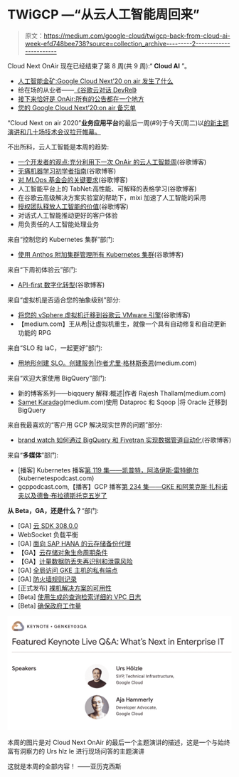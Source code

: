 # TWiGCP —“从云人工智能周回来”

> 原文：<https://medium.com/google-cloud/twigcp-back-from-cloud-ai-week-efd748bee738?source=collection_archive---------2----------------------->

Cloud Next OnAir 现在已经结束了第 8 周(共 9 周):“ **Cloud AI** ”。

*   [人工智能金矿:Google Cloud Next’20 on air 发生了什么](http://gtech.run/bss7r)
*   给在场的从业者——[《谷歌云对话 DevRel》](http://gtech.run/q5uhz)
*   [接下来恰好是 OnAir:所有的公告都在一个地方](http://gtech.run/x385a)
*   [您的 Google Cloud Next’20:on air 备忘单](http://gtech.run/swr7a)

“Cloud Next on air 2020”**业务应用平台**的最后一周(#9)于今天(周二)以[的新主题演讲和几十场技术会议拉开帷幕。](http://gtech.run/x339g)

不出所料，云人工智能是本周的趋势:

*   [一个开发者的观点:充分利用下一次 OnAir 的云人工智能周](http://gtech.run/tft88)(谷歌博客)
*   [无痛机器学习初学者指南](http://gtech.run/kc3aw)(谷歌博客)
*   [对 MLOps 基金会的关键要求](http://gtech.run/zqv2f)(谷歌博客)
*   人工智能平台上的 TabNet:高性能、可解释的表格学习(谷歌博客)
*   在谷歌云高级解决方案实验室的帮助下，mixi 加速了人工智能的采用
*   [授权团队释放人工智能的价值](http://gtech.run/pzjvx)(谷歌博客)
*   对话式人工智能推动更好的客户体验
*   用负责任的人工智能处理业务

来自“控制您的 Kubernetes 集群”部门:

*   [使用 Anthos 附加集群管理所有 Kubernetes 集群](http://gtech.run/xfbzy)(谷歌博客)

来自“下周初体验云”部门:

*   [API-first 数字化转型](http://gtech.run/8y7tf)(谷歌博客)

来自“虚拟机是否适合您的抽象级别”部分:

*   [将您的 vSphere 虚拟机迁移到谷歌云 VMware 引擎](http://gtech.run/kq7jn)(谷歌博客)
*   【medium.com】王从希|让虚拟机重生，就像一个具有自动修复和自动更新功能的 RPG

来自“SLO 和 IaC，一起更好”部门:

*   [用地形创建 SLO。创建服务|作者尤里·格林斯泰恩](http://gtech.run/z768j)(medium.com)

来自“欢迎大家使用 BigQuery”部门:

*   新的博客系列——biqquery 解释:概述|作者 Rajesh Thallam(medium.com)
*   [Samet Karadag](http://gtech.run/x7swj)(medium.com)使用 Dataproc 和 Sqoop |将 Oracle 迁移到 BigQuery

来自我最喜欢的“客户用 GCP 解决现实世界的问题”部分:

*   [brand watch 如何通过 BigQuery 和 Fivetran 实现数据管道自动化](http://gtech.run/2xjh9)(谷歌博客)

来自“**多媒体**”部门:

*   [播客] Kubernetes 播客[第 119 集——凯普特，阿洛伊斯·雷特鲍尔](http://gtech.run/8wagx)(kubernetespodcast.com)
*   gcppodcast.com,【播客】GCP 播客[第 234 集——GKE 和阿莱克斯·扎科诺夫以及德鲁·布拉德斯托克五岁了](http://gtech.run/eb7k5)

**从 Beta，GA，还是什么？**“部门:

*   [GA] [云 SDK 308.0.0](http://gtech.run/wfg8w)
*   WebSocket 负载平衡
*   [GA] [面向 SAP HANA 的云存储备份代理](http://gtech.run/bzxqu)
*   【GA】[云存储对象生命周期条件](http://gtech.run/9abwu)
*   【GA】[计量数据防丢失再识别和泄露风险](http://gtech.run/np3ey)
*   [GA] [全局访问 GKE 主机的私有端点](http://gtech.run/zxlsw)
*   [GA] [防火墙规则记录](http://gtech.run/qrfv9)
*   [正式发布] [裸机解决方案的可用性](http://gtech.run/x5ahx)
*   [Beta] [使用生成的查询检索详细的 VPC 日志](http://gtech.run/2f9hu)
*   [Beta] [确保政府工作量](http://gtech.run/p4fkd)

[![](img/9bda8951ae2cfb9c7163e1829fe26c0f.png)](http://gtech.run/mgx4f)

本周的图片是对 Cloud Next OnAir 的最后一个主题演讲的描述，这是一个与始终富有洞察力的 Urs hlz le 进行现场问答的主题演讲

这就是本周的全部内容！
——亚历克西斯